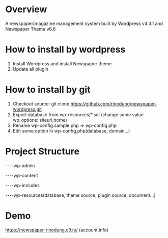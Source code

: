 # Overview
A newspaper/magazine management system built by Wordpress v4.3.1 and Newspaper Theme v6.6

# How to install by wordpress
1. Install Wordpress and install Newspaper theme
2. Update all plugin

# How to install by git
1. Checkout source: git clone https://github.com/rinodung/newspaper-wordpress.git
2. Export database from wp-resources/*.sql (change some value wp_options: siteurl,home)
3. Rename wp-config.sample.php => wp-config.php
4. Edit some option in wp-config.php(database, domain...)


# Project Structure
----wp-admin

----wp-content

----wp-includes

----wp-resources(database, theme source, plugin source, document...)
# Demo
https://newspaper-rinodung.c9.io/ (account.info)

